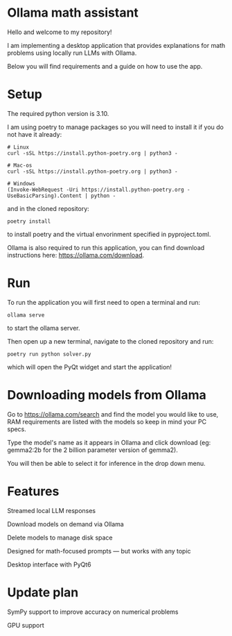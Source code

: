 # Ollama math assistant

Hello and welcome to my repository!

I am implementing a desktop application that provides explanations for math problems using locally run LLMs with Ollama.

Below you will find requirements and a guide on how to use the app.

# Setup

The required python version is 3.10.

I am using poetry to manage packages so you will need to install it if you do not have it already:

```
# Linux
curl -sSL https://install.python-poetry.org | python3 -

# Mac-os
curl -sSL https://install.python-poetry.org | python3 -

# Windows
(Invoke-WebRequest -Uri https://install.python-poetry.org -UseBasicParsing).Content | python -
```

and in the cloned repository:

```
poetry install
```

to install poetry and the virtual envorinment specified in pyproject.toml.

Ollama is also required to run this application, you can find download instructions here: https://ollama.com/download.

# Run

To run the application you will first need to open a terminal and run:

```
ollama serve
```

to start the ollama server. 

Then open up a new terminal, navigate to the cloned repository and run:

```
poetry run python solver.py
```

which will open the PyQt widget and start the application!

# Downloading models from Ollama

Go to https://ollama.com/search and find the model you would like to use, RAM requirements are listed with the models so keep in mind your PC specs.

Type the model's name as it appears in Ollama and click download (eg: gemma2:2b for the 2 billion parameter version of gemma2). 

You will then be able to select it for inference in the drop down menu.

# Features

Streamed local LLM responses

Download models on demand via Ollama

Delete models to manage disk space

Designed for math-focused prompts — but works with any topic

Desktop interface with PyQt6

# Update plan

SymPy support to improve accuracy on numerical problems

GPU support